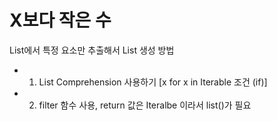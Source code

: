 X보다 작은 수
====================================
List에서 특정 요소만 추출해서 List 생성 방법
* 1. List Comprehension 사용하기 [x for x in Iterable 조건 (if)] 
* 2. filter 함수 사용, return 값은 Iteralbe 이라서 list()가 필요